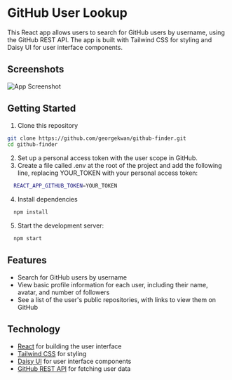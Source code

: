 # GitHub User Lookup

This React app allows users to search for GitHub users by username, using the GitHub REST API. The app is built with Tailwind CSS for styling and Daisy UI for user interface components.

## Screenshots

![App Screenshot](https://i.imgur.com/ayEBvdd.gif)

## Getting Started

1. Clone this repository

```bash
git clone https://github.com/georgekwan/github-finder.git
cd github-finder

```

2. Set up a personal access token with the user scope in GitHub.
3. Create a file called .env at the root of the project and add the following line, replacing YOUR_TOKEN with your personal access token:

```bash
  REACT_APP_GITHUB_TOKEN=YOUR_TOKEN
```

4. Install dependencies

```bash
  npm install
```

5. Start the development server:

```bash
  npm start
```

## Features

- Search for GitHub users by username
- View basic profile information for each user, including their name, avatar, and number of followers
- See a list of the user's public repositories, with links to view them on GitHub

## Technology

- [React](https://reactjs.org/) for building the user interface
- [Tailwind CSS](https://tailwindcss.com/) for styling
- [Daisy UI](https://daisyui.com/) for user interface components
- [GitHub REST API](https://docs.github.com/en/rest?apiVersion=2022-11-28) for fetching user data
